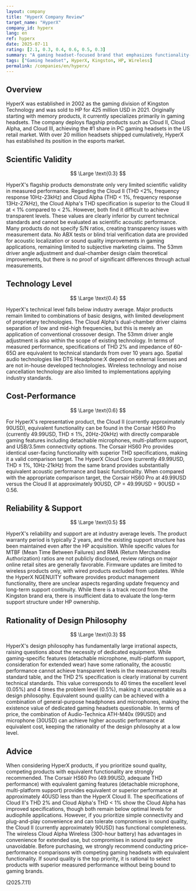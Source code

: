 ```yaml
---
layout: company
title: "HyperX Company Review"
target_name: "HyperX"
company_id: hyperx
lang: en
ref: hyperx
date: 2025-07-11
rating: [2.1, 0.3, 0.4, 0.6, 0.5, 0.3]
summary: "A gaming headset-focused brand that emphasizes functionality-oriented design, but falls behind general-purpose audio equipment in measured performance and faces challenges in price competitiveness"
tags: ["Gaming headset", HyperX, Kingston, HP, Wireless]
permalink: /companies/en/hyperx/
---
```


## Overview

HyperX was established in 2002 as the gaming division of Kingston Technology and was sold to HP for 425 million USD in 2021. Originally starting with memory products, it currently specializes primarily in gaming headsets. The company deploys flagship products such as Cloud II, Cloud Alpha, and Cloud III, achieving the #1 share in PC gaming headsets in the US retail market. With over 20 million headsets shipped cumulatively, HyperX has established its position in the esports market.

## Scientific Validity

$$ \Large \text{0.3} $$

HyperX's flagship products demonstrate only very limited scientific validity in measured performance. Regarding the Cloud II (THD <2%, frequency response 10Hz-23kHz) and Cloud Alpha (THD < 1%, frequency response 13Hz-27kHz), the Cloud Alpha's THD specification is superior to the Cloud II at < 1% compared to < 2%. However, both find it difficult to achieve transparent levels. These values are clearly inferior by current technical standards and cannot be evaluated as scientific acoustic performance. Many products do not specify S/N ratios, creating transparency issues with measurement data. No ABX tests or blind trial verification data are provided for acoustic localization or sound quality improvements in gaming applications, remaining limited to subjective marketing claims. The 53mm driver angle adjustment and dual-chamber design claim theoretical improvements, but there is no proof of significant differences through actual measurements.

## Technology Level

$$ \Large \text{0.4} $$

HyperX's technical level falls below industry average. Major products remain limited to combinations of basic designs, with limited development of proprietary technologies. The Cloud Alpha's dual-chamber driver claims separation of low and mid-high frequencies, but this is merely an application of conventional crossover design. The 53mm driver angle adjustment is also within the scope of existing technology. In terms of measured performance, specifications of THD 2% and impedance of 60-65Ω are equivalent to technical standards from over 10 years ago. Spatial audio technologies like DTS Headphone:X depend on external licenses and are not in-house developed technologies. Wireless technology and noise cancellation technology are also limited to implementations applying industry standards.

## Cost-Performance

$$ \Large \text{0.6} $$

For HyperX's representative product, the Cloud II (currently approximately 90USD), equivalent functionality can be found in the Corsair HS60 Pro (currently 49.99USD, THD ≤ 1%, 20Hz-20kHz) with directly comparable gaming features including detachable microphones, multi-platform support, and USB/3.5mm connectivity options. The Corsair HS60 Pro provides identical user-facing functionality with superior THD specifications, making it a valid comparison target. The HyperX Cloud Core (currently 49.99USD, THD ≤ 1%, 10Hz-21kHz) from the same brand provides substantially equivalent acoustic performance and basic functionality. When compared with the appropriate comparison target, the Corsair HS60 Pro at 49.99USD versus the Cloud II at approximately 90USD, CP = 49.99USD ÷ 90USD = 0.56.

## Reliability & Support

$$ \Large \text{0.5} $$

HyperX's reliability and support are at industry average levels. The product warranty period is typically 2 years, and the existing support structure has been maintained even after the HP acquisition. While specific values for MTBF (Mean Time Between Failures) and RMA (Return Merchandise Authorization) ratios are not publicly disclosed, review ratings on major online retail sites are generally favorable. Firmware updates are limited to wireless products only, with wired products excluded from updates. While the HyperX NGENUITY software provides product management functionality, there are unclear aspects regarding update frequency and long-term support continuity. While there is a track record from the Kingston brand era, there is insufficient data to evaluate the long-term support structure under HP ownership.

## Rationality of Design Philosophy

$$ \Large \text{0.3} $$

HyperX's design philosophy has fundamentally large irrational aspects, raising questions about the necessity of dedicated equipment. While gaming-specific features (detachable microphone, multi-platform support, consideration for extended wear) have some rationality, the acoustic performance cannot achieve transparent levels in the measurement results standard table, and the THD 2% specification is clearly irrational by current technical standards. This value corresponds to 40 times the excellent level (0.05%) and 4 times the problem level (0.5%), making it unacceptable as a design philosophy. Equivalent sound quality can be achieved with a combination of general-purpose headphones and microphones, making the existence value of dedicated gaming headsets questionable. In terms of price, the combination of Audio-Technica ATH-M40x (99USD) and microphone (30USD) can achieve higher acoustic performance at equivalent cost, keeping the rationality of the design philosophy at a low level.

## Advice

When considering HyperX products, if you prioritize sound quality, competing products with equivalent functionality are strongly recommended. The Corsair HS60 Pro (49.99USD, adequate THD performance) with equivalent gaming features (detachable microphone, multi-platform support) provides equivalent or superior performance at approximately 40USD less than the HyperX Cloud II. The specifications of Cloud II's THD 2% and Cloud Alpha's THD < 1% show the Cloud Alpha has improved specifications, though both remain below optimal levels for audiophile applications. However, if you prioritize simple connectivity and plug-and-play convenience and can tolerate compromises in sound quality, the Cloud II (currently approximately 90USD) has functional completeness. The wireless Cloud Alpha Wireless (300-hour battery) has advantages in convenience for extended use, but compromises in sound quality are unavoidable. Before purchasing, we strongly recommend conducting price-performance comparisons with competing gaming headsets with equivalent functionality. If sound quality is the top priority, it is rational to select products with superior measured performance without being bound to gaming brands.

(2025.7.11)